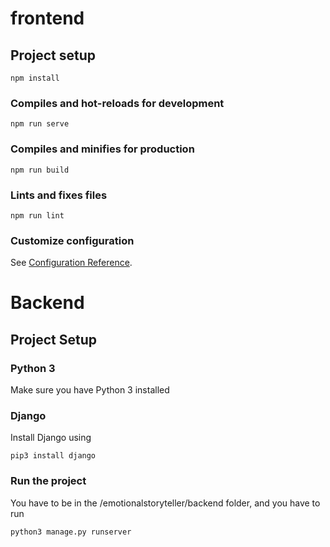 # frontend

## Project setup
```
npm install
```

### Compiles and hot-reloads for development
```
npm run serve
```

### Compiles and minifies for production
```
npm run build
```

### Lints and fixes files
```
npm run lint
```

### Customize configuration
See [Configuration Reference](https://cli.vuejs.org/config/).

# Backend

## Project Setup

### Python 3 

Make sure you have Python 3 installed

### Django

Install Django using

```
pip3 install django
```
### Run the project

You have to be in the /emotionalstoryteller/backend folder, and you have to run 

```
python3 manage.py runserver
```